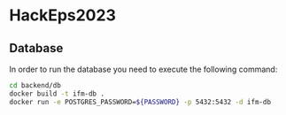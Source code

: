 # HackEps2023

## Database
In order to run the database you need to execute the following command: 
```bash
cd backend/db
docker build -t ifm-db .
docker run -e POSTGRES_PASSWORD=${PASSWORD} -p 5432:5432 -d ifm-db  
```